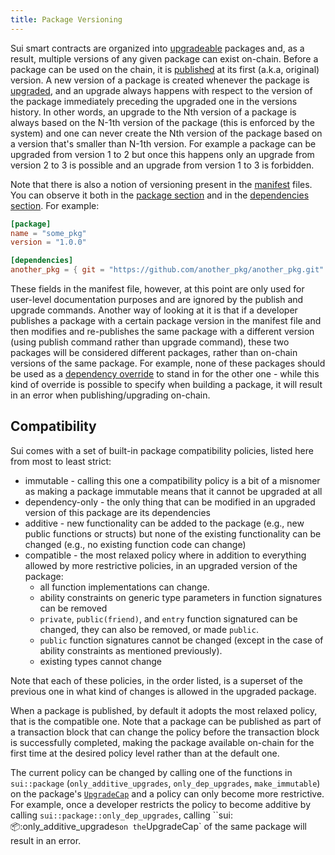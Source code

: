 ```yaml
---
title: Package Versioning
---
```


Sui smart contracts are organized into [upgradeable](./package-upgrades.md) packages and, as a result, multiple versions of any given package can exist on-chain. Before a package can be used on the chain, it is [published](move/debug-publish.md#publishing-a-package) at its first (a.k.a, original) version. A new version of a package is created whenever the package is [upgraded](./package-upgrades.md), and an upgrade always happens with respect to the version of the package immediately preceding the upgraded one in the versions history. In other words, an upgrade to the Nth version of a package is always based on the N-1th version of the package (this is enforced by the system) and one can never create the Nth version of the package based on a version that's smaller than N-1th version. For example a package can be upgraded from version 1 to 2 but once this happens only an upgrade from version 2 to 3 is possible and an upgrade from version 1 to 3 is forbidden.

Note that there is also a notion of versioning present in the [manifest](./move/manifest.md) files. You can observe it both in the [package section](./move/manifest.md#package-section) and in the [dependencies section](./move/manifest.md#dependencies-section). For example:
```toml
[package]
name = "some_pkg"
version = "1.0.0"

[dependencies]
another_pkg = { git = "https://github.com/another_pkg/another_pkg.git" , version = "2.0.0"}
```
These fields in the manifest file, however, at this point are only used for user-level documentation purposes and are ignored by the publish and upgrade commands. Another way of looking at it is that if a developer publishes a package with a certain package version in the manifest file and then modifies and re-publishes the same package with a different version (using publish command rather than upgrade command), these two packages will be considered different packages, rather than on-chain versions of the same package. For example, none of these packages should be used as a [dependency override](./dependency-overrides.md) to stand in for the other one - while this kind of override is possible to specify when building a package, it will result in an error when publishing/upgrading on-chain.

## Compatibility

Sui comes with a set of built-in package compatibility policies, listed here from most to least strict:

- immutable - calling this one a compatibility policy is a bit of a misnomer as making a package immutable means that it cannot be upgraded at all
- dependency-only - the only thing that can be modified in an upgraded version of this package are its dependencies
- additive - new functionality can be added to the package (e.g., new public functions or structs) but none of the existing functionality can be changed (e.g., no existing function code can change)
- compatible - the most relaxed policy where in addition to everything allowed by more restrictive policies, in an upgraded version of the package:
  - all function implementations can change.
  - ability constraints on generic type parameters in function signatures can be removed
  - `private`, `public(friend)`, and `entry` function signatured can be changed, they can also be removed, or made `public`.
  - `public` function signatures cannot be changed (except in the case of ability constraints as mentioned previously).
  - existing types cannot change

Note that each of these policies, in the order listed, is a superset of the previous one in what kind of changes is allowed in the upgraded package.

When a package is published, by default it adopts the most relaxed policy, that is the compatible one. Note that a package can be published as part of a transaction block that can change the policy before the transaction block is successfully completed, making the package available on-chain for the first time at the desired policy level rather than at the default one.

The current policy can be changed by calling one of the functions in `sui::package` (`only_additive_upgrades`, `only_dep_upgrades`, `make_immutable`) on the package's [`UpgradeCap`](./custom-upgrade-policy.md#upgradecap) and a policy can only become more restrictive. For example, once a developer restricts the policy to become additive by calling `sui::package::only_dep_upgrades`, calling ``sui::package::only_additive_upgrades` on the `UpgradeCap` of the same package will result in an error.
